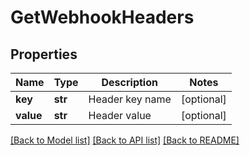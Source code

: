 # GetWebhookHeaders

## Properties
Name | Type | Description | Notes
------------ | ------------- | ------------- | -------------
**key** | **str** | Header key name | [optional] 
**value** | **str** | Header value | [optional] 

[[Back to Model list]](../README.md#documentation-for-models) [[Back to API list]](../README.md#documentation-for-api-endpoints) [[Back to README]](../README.md)



